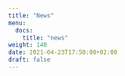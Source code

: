 ```yaml
---
title: "News"
menu:
  docs:
    title: "news"
weight: 140
date: 2021-04-23T17:50:08+02:00
draft: false
---
```


